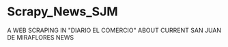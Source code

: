 # Scrapy_News_SJM

A WEB SCRAPING IN "DIARIO EL COMERCIO" ABOUT CURRENT SAN JUAN DE MIRAFLORES NEWS
